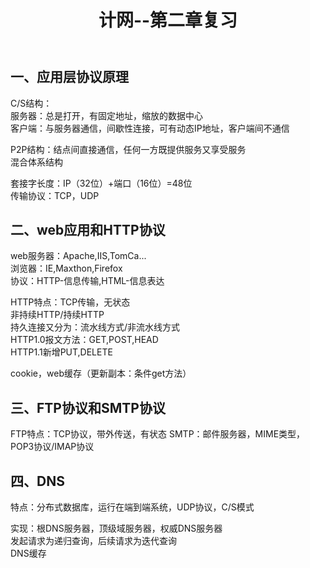 ﻿---
layout: article
title: 计网--第二章复习
category: 网络安全
tag: 网络
---
## 一、应用层协议原理
C/S结构：  
服务器：总是打开，有固定地址，缩放的数据中心  
客户端：与服务器通信，间歇性连接，可有动态IP地址，客户端间不通信

P2P结构：结点间直接通信，任何一方既提供服务又享受服务  
混合体系结构

套接字长度：IP（32位）+端口（16位）=48位  
传输协议：TCP，UDP

## 二、web应用和HTTP协议  

web服务器：Apache,IIS,TomCa...  
浏览器：IE,Maxthon,Firefox  
协议：HTTP-信息传输,HTML-信息表达

HTTP特点：TCP传输，无状态  
非持续HTTP/持续HTTP  
持久连接又分为：流水线方式/非流水线方式  
HTTP1.0报文方法：GET,POST,HEAD  
HTTP1.1新增PUT,DELETE

cookie，web缓存（更新副本：条件get方法）

## 三、FTP协议和SMTP协议

FTP特点：TCP协议，带外传送，有状态
SMTP：邮件服务器，MIME类型，POP3协议/IMAP协议

## 四、DNS
特点：分布式数据库，运行在端到端系统，UDP协议，C/S模式

实现：根DNS服务器，顶级域服务器，权威DNS服务器  
发起请求为递归查询，后续请求为迭代查询  
DNS缓存



